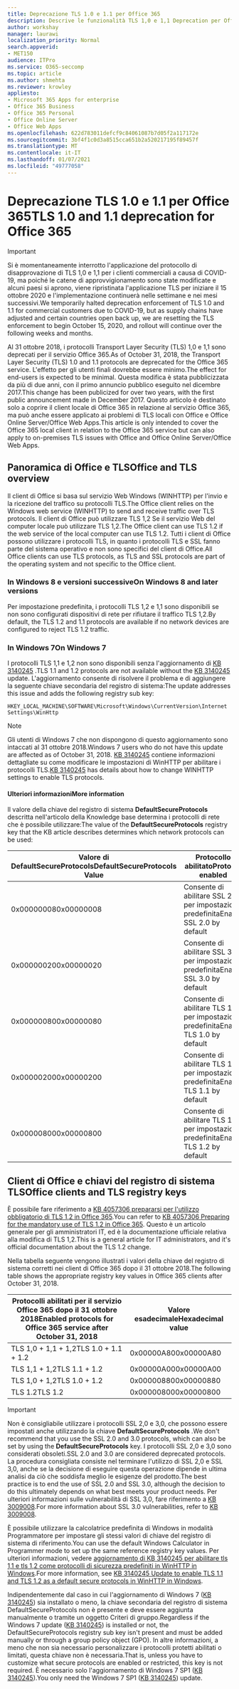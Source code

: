 ```yaml
---
title: Deprecazione TLS 1.0 e 1.1 per Office 365
description: Descrive le funzionalità TLS 1,0 e 1,1 Deprecation per Office 365.
author: workshay
manager: laurawi
localization_priority: Normal
search.appverid:
- MET150
audience: ITPro
ms.service: O365-seccomp
ms.topic: article
ms.author: shmehta
ms.reviewer: krowley
appliesto:
- Microsoft 365 Apps for enterprise
- Office 365 Business
- Office 365 Personal
- Office Online Server
- Office Web Apps
ms.openlocfilehash: 622d783011defcf9c84061087b7d05f2a117172e
ms.sourcegitcommit: 3bf4f1c0d3a8515cca651b2a520217195f89457f
ms.translationtype: MT
ms.contentlocale: it-IT
ms.lasthandoff: 01/07/2021
ms.locfileid: "49777058"
---
```

# <a name="tls-10-and-11-deprecation-for-office-365"></a><span data-ttu-id="95ea6-103">Deprecazione TLS 1.0 e 1.1 per Office 365</span><span class="sxs-lookup"><span data-stu-id="95ea6-103">TLS 1.0 and 1.1 deprecation for Office 365</span></span>
> [!IMPORTANT]
> <span data-ttu-id="95ea6-104">Si è momentaneamente interrotto l'applicazione del protocollo di disapprovazione di TLS 1,0 e 1,1 per i clienti commerciali a causa di COVID-19, ma poiché le catene di approvvigionamento sono state modificate e alcuni paesi si aprono, viene ripristinata l'applicazione TLS per iniziare il 15 ottobre 2020 e l'implementazione continuerà nelle settimane e nei mesi successivi.</span><span class="sxs-lookup"><span data-stu-id="95ea6-104">We temporarily halted deprecation enforcement of TLS 1.0 and 1.1 for commercial customers due to COVID-19, but as supply chains have adjusted and certain countries open back up, we are resetting the TLS enforcement to begin October 15, 2020, and rollout will continue over the following weeks and months.</span></span> 

<span data-ttu-id="95ea6-105">Al 31 ottobre 2018, i protocolli Transport Layer Security (TLS) 1,0 e 1,1 sono deprecati per il servizio Office 365.</span><span class="sxs-lookup"><span data-stu-id="95ea6-105">As of October 31, 2018, the Transport Layer Security (TLS) 1.0 and 1.1 protocols are deprecated for the Office 365 service.</span></span> <span data-ttu-id="95ea6-106">L'effetto per gli utenti finali dovrebbe essere minimo.</span><span class="sxs-lookup"><span data-stu-id="95ea6-106">The effect for end-users is expected to be minimal.</span></span> <span data-ttu-id="95ea6-107">Questa modifica è stata pubblicizzata da più di due anni, con il primo annuncio pubblico eseguito nel dicembre 2017.</span><span class="sxs-lookup"><span data-stu-id="95ea6-107">This change has been publicized for over two years, with the first public announcement made in December 2017.</span></span> <span data-ttu-id="95ea6-108">Questo articolo è destinato solo a coprire il client locale di Office 365 in relazione al servizio Office 365, ma può anche essere applicato ai problemi di TLS locali con Office e Office Online Server/Office Web Apps.</span><span class="sxs-lookup"><span data-stu-id="95ea6-108">This article is only intended to cover the Office 365 local client in relation to the Office 365 service but can also apply to on-premises TLS issues with Office and Office Online Server/Office Web Apps.</span></span>

## <a name="office-and-tls-overview"></a><span data-ttu-id="95ea6-109">Panoramica di Office e TLS</span><span class="sxs-lookup"><span data-stu-id="95ea6-109">Office and TLS overview</span></span>

<span data-ttu-id="95ea6-110">Il client di Office si basa sul servizio Web Windows (WINHTTP) per l'invio e la ricezione del traffico su protocolli TLS.</span><span class="sxs-lookup"><span data-stu-id="95ea6-110">The Office client relies on the Windows web service (WINHTTP) to send and receive traffic over TLS protocols.</span></span> <span data-ttu-id="95ea6-111">Il client di Office può utilizzare TLS 1,2 Se il servizio Web del computer locale può utilizzare TLS 1,2.</span><span class="sxs-lookup"><span data-stu-id="95ea6-111">The Office client can use TLS 1.2 if the web service of the local computer can use TLS 1.2.</span></span> <span data-ttu-id="95ea6-112">Tutti i client di Office possono utilizzare i protocolli TLS, in quanto i protocolli TLS e SSL fanno parte del sistema operativo e non sono specifici del client di Office.</span><span class="sxs-lookup"><span data-stu-id="95ea6-112">All Office clients can use TLS protocols, as TLS and SSL protocols are part of the operating system and not specific to the Office client.</span></span>

### <a name="on-windows-8-and-later-versions"></a><span data-ttu-id="95ea6-113">In Windows 8 e versioni successive</span><span class="sxs-lookup"><span data-stu-id="95ea6-113">On Windows 8 and later versions</span></span>

<span data-ttu-id="95ea6-114">Per impostazione predefinita, i protocolli TLS 1,2 e 1,1 sono disponibili se non sono configurati dispositivi di rete per rifiutare il traffico TLS 1,2.</span><span class="sxs-lookup"><span data-stu-id="95ea6-114">By default, the TLS 1.2 and 1.1 protocols are available if no network devices are configured to reject TLS 1.2 traffic.</span></span>

### <a name="on-windows-7"></a><span data-ttu-id="95ea6-115">In Windows 7</span><span class="sxs-lookup"><span data-stu-id="95ea6-115">On Windows 7</span></span>

<span data-ttu-id="95ea6-116">I protocolli TLS 1,1 e 1,2 non sono disponibili senza l'aggiornamento di [KB 3140245](https://support.microsoft.com/help/3140245) .</span><span class="sxs-lookup"><span data-stu-id="95ea6-116">TLS 1.1 and 1.2 protocols are not available without the [KB 3140245](https://support.microsoft.com/help/3140245) update.</span></span> <span data-ttu-id="95ea6-117">L'aggiornamento consente di risolvere il problema e di aggiungere la seguente chiave secondaria del registro di sistema:</span><span class="sxs-lookup"><span data-stu-id="95ea6-117">The update addresses this issue and adds the following registry sub key:</span></span>

```console
HKEY_LOCAL_MACHINE\SOFTWARE\Microsoft\Windows\CurrentVersion\Internet Settings\WinHttp
```

> [!NOTE]
> <span data-ttu-id="95ea6-118">Gli utenti di Windows 7 che non dispongono di questo aggiornamento sono intaccati al 31 ottobre 2018.</span><span class="sxs-lookup"><span data-stu-id="95ea6-118">Windows 7 users who do not have this update are affected as of October 31, 2018.</span></span> <span data-ttu-id="95ea6-119">[KB 3140245](https://support.microsoft.com/help/3140245) contiene informazioni dettagliate su come modificare le impostazioni di WinHTTP per abilitare i protocolli TLS.</span><span class="sxs-lookup"><span data-stu-id="95ea6-119">[KB 3140245](https://support.microsoft.com/help/3140245) has details about how to change WINHTTP settings to enable TLS protocols.</span></span>

#### <a name="more-information"></a><span data-ttu-id="95ea6-120">Ulteriori informazioni</span><span class="sxs-lookup"><span data-stu-id="95ea6-120">More information</span></span>

<span data-ttu-id="95ea6-121">Il valore della chiave del registro di sistema **DefaultSecureProtocols** descritta nell'articolo della Knowledge base determina i protocolli di rete che è possibile utilizzare:</span><span class="sxs-lookup"><span data-stu-id="95ea6-121">The value of the **DefaultSecureProtocols** registry key that the KB article describes determines which network protocols can be used:</span></span>

|<span data-ttu-id="95ea6-122">Valore di DefaultSecureProtocols</span><span class="sxs-lookup"><span data-stu-id="95ea6-122">DefaultSecureProtocols Value</span></span>|<span data-ttu-id="95ea6-123">Protocollo abilitato</span><span class="sxs-lookup"><span data-stu-id="95ea6-123">Protocol enabled</span></span>|
|-|-|
|<span data-ttu-id="95ea6-124">0x00000008</span><span class="sxs-lookup"><span data-stu-id="95ea6-124">0x00000008</span></span>|<span data-ttu-id="95ea6-125">Consente di abilitare SSL 2.0 per impostazione predefinita</span><span class="sxs-lookup"><span data-stu-id="95ea6-125">Enable SSL 2.0 by default</span></span>|
|<span data-ttu-id="95ea6-126">0x00000020</span><span class="sxs-lookup"><span data-stu-id="95ea6-126">0x00000020</span></span>|<span data-ttu-id="95ea6-127">Consente di abilitare SSL 3.0 per impostazione predefinita</span><span class="sxs-lookup"><span data-stu-id="95ea6-127">Enable SSL 3.0 by default</span></span>|
|<span data-ttu-id="95ea6-128">0x00000080</span><span class="sxs-lookup"><span data-stu-id="95ea6-128">0x00000080</span></span>|<span data-ttu-id="95ea6-129">Consente di abilitare TLS 1.0 per impostazione predefinita</span><span class="sxs-lookup"><span data-stu-id="95ea6-129">Enable TLS 1.0 by default</span></span>|
|<span data-ttu-id="95ea6-130">0x00000200</span><span class="sxs-lookup"><span data-stu-id="95ea6-130">0x00000200</span></span>|<span data-ttu-id="95ea6-131">Consente di abilitare TLS 1.1 per impostazione predefinita</span><span class="sxs-lookup"><span data-stu-id="95ea6-131">Enable TLS 1.1 by default</span></span>|
|<span data-ttu-id="95ea6-132">0x00000800</span><span class="sxs-lookup"><span data-stu-id="95ea6-132">0x00000800</span></span>|<span data-ttu-id="95ea6-133">Consente di abilitare TLS 1.2 per impostazione predefinita</span><span class="sxs-lookup"><span data-stu-id="95ea6-133">Enable TLS 1.2 by default</span></span>|

## <a name="office-clients-and-tls-registry-keys"></a><span data-ttu-id="95ea6-134">Client di Office e chiavi del registro di sistema TLS</span><span class="sxs-lookup"><span data-stu-id="95ea6-134">Office clients and TLS registry keys</span></span>

<span data-ttu-id="95ea6-135">È possibile fare riferimento a [KB 4057306 prepararsi per l'utilizzo obbligatorio di TLS 1,2 in Office 365](https://support.microsoft.com/help/4057306).</span><span class="sxs-lookup"><span data-stu-id="95ea6-135">You can refer to [KB 4057306 Preparing for the mandatory use of TLS 1.2 in Office 365](https://support.microsoft.com/help/4057306).</span></span> <span data-ttu-id="95ea6-136">Questo è un articolo generale per gli amministratori IT, ed è la documentazione ufficiale relativa alla modifica di TLS 1,2.</span><span class="sxs-lookup"><span data-stu-id="95ea6-136">This is a general article for IT administrators, and it's official documentation about the TLS 1.2 change.</span></span>

<span data-ttu-id="95ea6-137">Nella tabella seguente vengono illustrati i valori della chiave del registro di sistema corretti nei client di Office 365 dopo il 31 ottobre 2018.</span><span class="sxs-lookup"><span data-stu-id="95ea6-137">The following table shows the appropriate registry key values in Office 365 clients after October 31, 2018.</span></span>

|<span data-ttu-id="95ea6-138">Protocolli abilitati per il servizio Office 365 dopo il 31 ottobre 2018</span><span class="sxs-lookup"><span data-stu-id="95ea6-138">Enabled protocols for Office 365 service after October 31, 2018</span></span>|<span data-ttu-id="95ea6-139">Valore esadecimale</span><span class="sxs-lookup"><span data-stu-id="95ea6-139">Hexadecimal value</span></span>|
|-|-|
|<span data-ttu-id="95ea6-140">TLS 1,0 + 1,1 + 1,2</span><span class="sxs-lookup"><span data-stu-id="95ea6-140">TLS 1.0 + 1.1 + 1.2</span></span>|<span data-ttu-id="95ea6-141">0x00000A80</span><span class="sxs-lookup"><span data-stu-id="95ea6-141">0x00000A80</span></span>|
|<span data-ttu-id="95ea6-142">TLS 1,1 + 1,2</span><span class="sxs-lookup"><span data-stu-id="95ea6-142">TLS 1.1 + 1.2</span></span>|<span data-ttu-id="95ea6-143">0x00000A00</span><span class="sxs-lookup"><span data-stu-id="95ea6-143">0x00000A00</span></span>|
|<span data-ttu-id="95ea6-144">TLS 1,0 + 1,2</span><span class="sxs-lookup"><span data-stu-id="95ea6-144">TLS 1.0 + 1.2</span></span>|<span data-ttu-id="95ea6-145">0x00000880</span><span class="sxs-lookup"><span data-stu-id="95ea6-145">0x00000880</span></span>|
|<span data-ttu-id="95ea6-146">TLS 1.2</span><span class="sxs-lookup"><span data-stu-id="95ea6-146">TLS 1.2</span></span>|<span data-ttu-id="95ea6-147">0x00000800</span><span class="sxs-lookup"><span data-stu-id="95ea6-147">0x00000800</span></span>|

> [!IMPORTANT]
> <span data-ttu-id="95ea6-148">Non è consigliabile utilizzare i protocolli SSL 2,0 e 3,0, che possono essere impostati anche utilizzando la chiave **DefaultSecureProtocols** .</span><span class="sxs-lookup"><span data-stu-id="95ea6-148">We don't recommend that you use the SSL 2.0 and 3.0 protocols, which can also be set by using the **DefaultSecureProtocols** key.</span></span> <span data-ttu-id="95ea6-149">I protocolli SSL 2,0 e 3,0 sono considerati obsoleti.</span><span class="sxs-lookup"><span data-stu-id="95ea6-149">SSL 2.0 and 3.0 are considered deprecated protocols.</span></span> <span data-ttu-id="95ea6-150">La procedura consigliata consiste nel terminare l'utilizzo di SSL 2,0 e SSL 3,0, anche se la decisione di eseguire questa operazione dipende in ultima analisi da ciò che soddisfa meglio le esigenze del prodotto.</span><span class="sxs-lookup"><span data-stu-id="95ea6-150">The best practice is to end the use of SSL 2.0 and SSL 3.0, although the decision to do this ultimately depends on what best meets your product needs.</span></span> <span data-ttu-id="95ea6-151">Per ulteriori informazioni sulle vulnerabilità di SSL 3,0, fare riferimento a [KB 3009008](https://support.microsoft.com/help/3009008).</span><span class="sxs-lookup"><span data-stu-id="95ea6-151">For more information about SSL 3.0 vulnerabilities, refer to [KB 3009008](https://support.microsoft.com/help/3009008).</span></span>

<span data-ttu-id="95ea6-152">È possibile utilizzare la calcolatrice predefinita di Windows in modalità Programmatore per impostare gli stessi valori di chiave del registro di sistema di riferimento.</span><span class="sxs-lookup"><span data-stu-id="95ea6-152">You can use the default Windows Calculator in Programmer mode to set up the same reference registry key values.</span></span> <span data-ttu-id="95ea6-153">Per ulteriori informazioni, vedere [aggiornamento di KB 3140245 per abilitare tls 1,1 e tls 1,2 come protocolli di sicurezza predefiniti in WinHTTP in Windows](https://support.microsoft.com/help/3140245).</span><span class="sxs-lookup"><span data-stu-id="95ea6-153">For more information, see [KB 3140245 Update to enable TLS 1.1 and TLS 1.2 as a default secure protocols in WinHTTP in Windows](https://support.microsoft.com/help/3140245).</span></span>

<span data-ttu-id="95ea6-154">Indipendentemente dal caso in cui l'aggiornamento di Windows 7 ([KB 3140245](https://support.microsoft.com/help/3140245)) sia installato o meno, la chiave secondaria del registro di sistema DefaultSecureProtocols non è presente e deve essere aggiunta manualmente o tramite un oggetto Criteri di gruppo.</span><span class="sxs-lookup"><span data-stu-id="95ea6-154">Regardless if the Windows 7 update ([KB 3140245](https://support.microsoft.com/help/3140245)) is installed or not, the DefaultSecureProtocols registry sub key isn't present and must be added manually or through a group policy object (GPO).</span></span> <span data-ttu-id="95ea6-155">In altre informazioni, a meno che non sia necessario personalizzare i protocolli protetti abilitati o limitati, questa chiave non è necessaria.</span><span class="sxs-lookup"><span data-stu-id="95ea6-155">That is, unless you have to customize what secure protocols are enabled or restricted, this key is not required.</span></span> <span data-ttu-id="95ea6-156">È necessario solo l'aggiornamento di Windows 7 SP1 ([KB 3140245](https://support.microsoft.com/help/3140245)).</span><span class="sxs-lookup"><span data-stu-id="95ea6-156">You only need the Windows 7 SP1 ([KB 3140245](https://support.microsoft.com/help/3140245)) update.</span></span>
